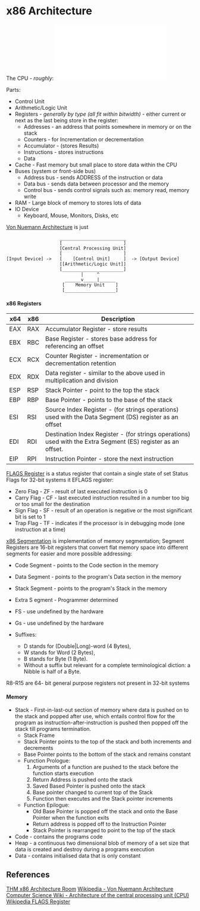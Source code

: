 # x86 Architecture

The CPU - *roughly*:
![](computerArchitecture.excalidraw.md)

Parts:
- Control Unit
- Arithmetic/Logic Unit
- Registers - *generally by type (all fit within bitwidth)* - either current or next as the last being store in the register:
	- Addresses - an address that points somewhere in memory or on the stack
	- Counters - for Incrementation or decrementation 
	- Accumulator - (stores Results)
	- Instructions - stores instructions
	- Data 
- Cache - Fast memory but small place to store data within the CPU
- Buses (system or front-side bus)
	- Address bus -  sends ADDRESS of the instruction or data
	- Data bus - sends data between processor and the memory
	- Control bus - sends control signals such as: memory read, memory write
- RAM - Large block of memory to stores lots of data
- IO Device 
	- Keyboard, Mouse, Monitors, Disks, etc

[Von Nuemann Architecture](https://en.wikipedia.org/wiki/Von_Neumann_architecture) is just
```goat
					_________________________	
					[                       ]	
					[Central Processing Unit]
					[                       ]						
[Input Device] ->   [    [Control Unit]     ]  -> [Output Device]
					[[Arithmetic/Logic Unit]]
					[_______________________]
							|     ^
					  ______v_____|______
					 [    Memory Unit    ]
					 [___________________]
```


#### x86 Registers 

x64 | x86 | Description
--- | --- | ---
EAX | RAX | Accumulator Register - store results
EBX | RBC | Base Register - stores base address for referencing an offset
ECX | RCX | Counter Register - incrementation or decrementation retention
EDX | RDX | Data register - similar to the above used in multiplication and division 
ESP | RSP | Stack Pointer - point to the top the stack
EBP | RBP | Base Pointer - points to the base of the stack
ESI | RSI | Source Index Register - (for strings operations) used with the Data Segment (DS) register as an offset 
EDI | RDI | Destination Index Register - (for strings operations) used with the Extra Segment (ES) register as an offset.
EIP | RPI | Instruction Pointer - store the next instruction

[FLAGS Register](https://en.wikipedia.org/wiki/FLAGS_register) is a status register that contain a single state of set Status Flags for 32-bit systems it EFLAGS register:
- Zero Flag - ZF - result of last executed instruction is 0
- Carry Flag - CF - last executed instruction resulted in a number too big or too small for the destination
- Sign Flag - SF - result of an operation is negative or the most significant bit is set to 1
- Trap Flag - TF - indicates if the processor is in debugging mode (one instruction at a time) 

[x86 Segmentation](https://en.wikipedia.org/wiki/X86_memory_segmentation) is implementation of memory segmentation; Segment Registers are 16-bit registers that convert flat memory space into different segments for easier and more possible addressing:
- Code Segment - points to the Code section in the memory
- Data Segment - points to the program's Data section in the memory
- Stack Segment - points to the program's Stack in the memory
- Extra S egment - Programmer determined
- FS - use undefined by the hardware 
- Gs - use undefined by the hardware 

- Suffixes:
	- D stands for (Double|Long)-word (4 Bytes), 
	- W stands for Word (2 Bytes),
	- B stands for Byte (1 Byte). 
	- Without a suffix but relevant for a complete terminological diction: a Nibble is half of a Byte.

R8-R15 are 64- bit general purpose registers not present in 32-bit systems

#### Memory

- Stack - First-in-last-out section of memory where data is pushed on to the stack and popped after use, which entails control flow for the program as instruction-after-instruction is pushed then popped off the stack till programs termination.
	- Stack Frame
	- Stack Pointer points to the top of the stack and both increments and decrements 
	- Base Pointer points to the bottom of the stack and remains constant
	- Function Prologue:
		1. Arguments of a function are pushed to the stack before the function starts execution
		2. Return Address is pushed onto the stack
		3. Saved Based Pointer is pushed onto the stack
		4. Base pointer changed to current top of the Stack  
		5. Function then executes and the Stack pointer increments
	 - Function Epilogue:
		 - Old Base Pointer is popped off the stack and onto the Base Pointer when the function exits
		 - Return address is popped off to the Instruction Pointer
		 - Stack Pointer is rearranged to point to the top of the stack
- Code - contains the programs code
- Heap - a continuous two dimensional blob of memory of a set size that data is created and destroy during a programs execution
- Data - contains initialised data that is only constant


## References

[THM x86 Architecture Room](https://tryhackme.com/room/x8664arch)
[Wikipedia - Von Nuemann Architecture](https://en.wikipedia.org/wiki/Von_Neumann_architecture) 
[Computer Science Wiki - Architecture of the central processing unit (CPU)](https://computersciencewiki.org/index.php/Architecture_of_the_central_processing_unit_(CPU))
[Wikipedia FLAGS Register](https://en.wikipedia.org/wiki/FLAGS_register)